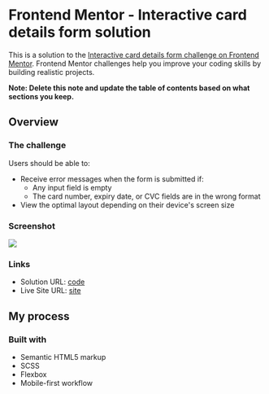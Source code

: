 # Frontend Mentor - Interactive card details form solution

This is a solution to the [Interactive card details form challenge on Frontend Mentor](https://www.frontendmentor.io/challenges/interactive-card-details-form-XpS8cKZDWw). Frontend Mentor challenges help you improve your coding skills by building realistic projects.

**Note: Delete this note and update the table of contents based on what sections you keep.**

## Overview

### The challenge

Users should be able to:

- Receive error messages when the form is submitted if:
  - Any input field is empty
  - The card number, expiry date, or CVC fields are in the wrong format
- View the optimal layout depending on their device's screen size

### Screenshot

![](./screenshot.png)

### Links

- Solution URL: [code](https://github.com/JuanPabloYL/interactive-card.git)
- Live Site URL: [site](https://verdant-figolla-f5a863.netlify.app/)

## My process

### Built with

- Semantic HTML5 markup
- SCSS
- Flexbox
- Mobile-first workflow
